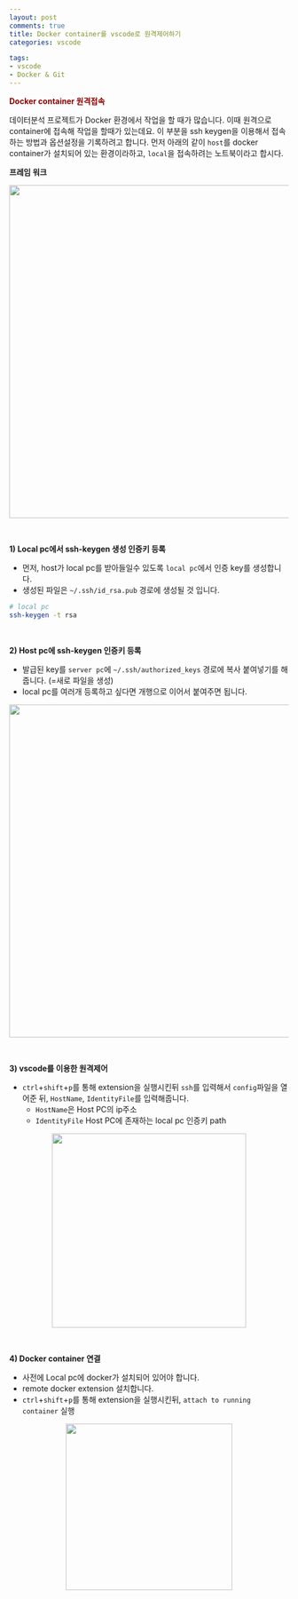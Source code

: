 ```yaml
---
layout: post
comments: true
title: Docker container를 vscode로 원격제어하기
categories: vscode

tags:
- vscode
- Docker & Git
---
```


**<span style='color:DarkRed'>Docker container 원격접속</span>**

데이터분석 프로젝트가 Docker 환경에서 작업을 할 때가 많습니다. 이때 원격으로 container에 접속해 작업을 할때가 있는데요. 이 부분을 ssh keygen을 이용해서 접속하는 방법과 옵션설정을 기록하려고 합니다. 먼저 아래의 같이 `host`를 docker container가 설치되어 있는 환경이라하고, `local`을 접속하려는 노트북이라고 합시다. 

**프레임 워크**

<p align="center"><img width="600" height="auto" src="../assets/figure/docker_ssh/docker_ssh.png"></p>

<br>

**1) Local pc에서 ssh-keygen 생성 인증키 등록**

- 먼저, host가 local pc를 받아들일수 있도록 `local pc`에서 인증 key를 생성합니다.
- 생성된 파일은 `~/.ssh/id_rsa.pub` 경로에 생성될 것 입니다.

```bash
# local pc
ssh-keygen -t rsa
```

<br>


**2) Host pc에 ssh-keygen 인증키 등록**

- 발급된 key를 `server pc`에 `~/.ssh/authorized_keys` 경로에 복사 붙여넣기를 해줍니다. (=새로 파일을 생성)
- local pc를 여러개 등록하고 싶다면 개행으로 이어서 붙여주면 됩니다.

<p align="center"><img width="600" height="auto" src="../assets/figure/docker_ssh/keygen.png"></p>

<br>


**3) vscode를 이용한 원격제어**

- `ctrl`+`shift`+`p`를 통해 extension을 실행시킨뒤 `ssh`를 입력해서 `config`파일을 열어준 뒤, `HostName`, `IdentityFile`를 입력해줍니다.
    - `HostName`은 Host PC의 ip주소
    - `IdentityFile` Host PC에 존재하는 local pc 인증키 path

<p align="center"><img width="350" height="auto" src="../assets/figure/docker_ssh/ssh2.png"></p>

<br>



**4) Docker container 연결**

- 사전에 Local pc에 docker가 설치되어 있어야 합니다.
- remote docker extension 설치합니다.
- `ctrl`+`shift`+`p`를 통해 extension을 실행시킨뒤, `attach to running container` 실행

<p align="center"><img width="300" height="auto" src="../assets/figure/docker_ssh/docker.png"></p>

<br>